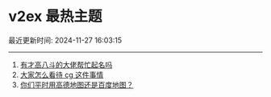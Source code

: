 # v2ex 最热主题

最近更新时间: 2024-11-27 16:03:15

--- 
1. [有才高八斗的大佬帮忙起名吗](https://www.v2ex.com/t/1092949) 
2. [大家怎么看待 cg 这件事情](https://www.v2ex.com/t/1092953) 
3. [你们平时用高德地图还是百度地图？](https://www.v2ex.com/t/1092962) 
